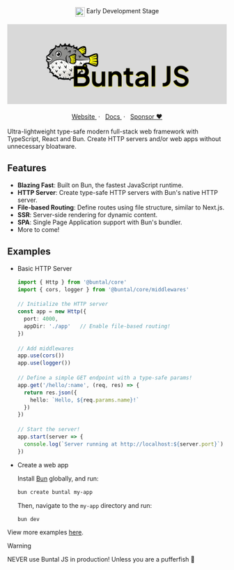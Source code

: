 <section align="center">
  <img align="top" src="https://media.tenor.com/yjOrdcOkLPUAAAAj/green-dot.gif" width="22px" height="22px" />
  <span>Early Development Stage</span>
<section>

<br/>

<section>
  <img src="./banner.png" alt="Buntal JS"/>
</section>

<br/>

<section align="center">
  <a href="https://buntaljs.org" target="_blank">
    Website
  </a>
  <span> &nbsp;&middot; &nbsp;</span>
  <a href="https://docs.buntaljs.org" target="_blank">
    Docs
  </a>
  <span> &nbsp;&middot; &nbsp;</span>
  <a href="https://github.com/sponsors/mgilangjanuar" target="_blank">
    Sponsor &hearts;
  </a>
</section>

<br/>

<section align="left" markdown="1">
Ultra-lightweight type-safe modern full-stack web framework with TypeScript, React and Bun. Create HTTP servers and/or web apps without unnecessary bloatware.

<br/>

## Features

- **Blazing Fast**: Built on Bun, the fastest JavaScript runtime.
- **HTTP Server**: Create type-safe HTTP servers with Bun's native HTTP server.
- **File-based Routing**: Define routes using file structure, similar to Next.js.
- **SSR**: Server-side rendering for dynamic content.
- **SPA**: Single Page Application support with Bun's bundler.
- More to come!

## Examples

- Basic HTTP Server

  ```ts
  import { Http } from '@buntal/core'
  import { cors, logger } from '@buntal/core/middlewares'

  // Initialize the HTTP server
  const app = new Http({
    port: 4000,
    appDir: './app'   // Enable file-based routing!
  })

  // Add middlewares
  app.use(cors())
  app.use(logger())

  // Define a simple GET endpoint with a type-safe params!
  app.get('/hello/:name', (req, res) => {
    return res.json({
      hello: `Hello, ${req.params.name}!`
    })
  })

  // Start the server!
  app.start(server => {
    console.log(`Server running at http://localhost:${server.port}`)
  })
  ```

- Create a web app

  Install [Bun](https://bun.sh/) globally, and run:

  ```bash
  bun create buntal my-app
  ```

  Then, navigate to the `my-app` directory and run:

  ```bash
  bun dev
  ```

View more examples [here](/examples).

> [!WARNING]
> NEVER use Buntal JS in production! Unless you are a pufferfish 🐡

</section>
